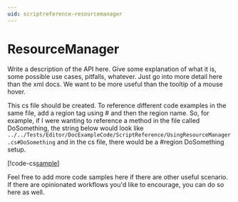 ```yaml
---
uid: scriptreference-resourcemanager
---
```


# ResourceManager

Write a description of the API here.  Give some explanation of what it is, some possible use cases, pitfalls, whatever.  Just go into more detail here than the xml docs.  We want to be more useful than the tooltip of a mouse hover.

This cs file should be created.  To reference different code examples in the same file, add a region tag using # and then the region name.  So, for example, if I were wanting to reference a method in the file called DoSomething, the string below would look like
`../../Tests/Editor/DocExampleCode/ScriptReference/UsingResourceManager.cs#DoSomething`
and in the cs file, there would be a #region DoSomething setup.

[!code-cs[sample](../../Tests/Editor/DocExampleCode/ScriptReference/UsingResourceManager.cs)]

Feel free to add more code samples here if there are other useful scenario.
If there are opinionated workflows you'd like to encourage, you can do so here as well.